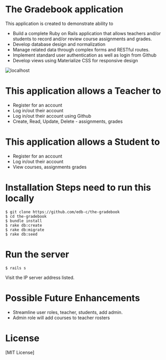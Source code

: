 # The Gradebook application

This application is created to demonstrate ability to
  - Build a complete Ruby on Rails application that allows teachers and/or students
  to record and/or review course assignments and grades.
  - Develop database design and normalization
  - Manage related data through complex forms and RESTful routes.
  - Implement standard user authentication as well as login from Github
  - Develop views using Materialize CSS for responsive design

![localhost](https://github.com/edb-c/the-gradebook/blob/master/homepage.png)

# This application allows a Teacher to
  - Register for an account
  - Log in/out their account
  - Log in/out their account using Github
  - Create, Read, Update, Delete - assignments, grades

# This application allows a Student to
  - Register for an account
  - Log in/out their account
  - View courses, assignments grades

# Installation Steps need to run this locally

    $ git clone https://github.com/edb-c/the-gradebook
    $ cd the-gradebook
    $ bundle install
    $ rake db:create  
    $ rake db:migrate
    $ rake db:seed

# Run the server

    $ rails s

Visit the IP server address listed.

# Possible Future Enhancements

  - Streamline user roles, teacher, students, add admin.
  - Admin role will add courses to teacher rosters

# License
[MIT License]
